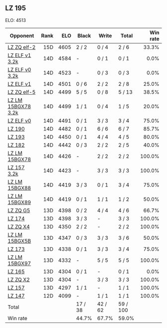 ## LZ 195 ##

ELO: 4513

Opponent | Rank | ELO | Black | Write | Total | Win rate
---------|-----:|----:|-------|-------|-------|-------:
[LZ ZQ elf-2](LZ%20ZQ%20elf-2.md) | 15D | 4605 | 2 / 2 | 0 / 4 | 2 / 6 | 33.3%
[LZ ELF v1 3.2k](LZ%20ELF%20v1%203.2k.md) | 14D | 4584 | - | 0 / 1 | 0 / 1 | 0.0%
[LZ ELF v0 3.2k](LZ%20ELF%20v0%203.2k.md) | 14D | 4523 | - | 0 / 3 | 0 / 3 | 0.0%
[LZ ELF v1](LZ%20ELF%20v1.md) | 14D | 4501 | 0 / 6 | 2 / 2 | 2 / 8 | 25.0%
[LZ ZQ elf-5](LZ%20ZQ%20elf-5.md) | 14D | 4499 | 5 / 5 | 0 / 8 | 5 / 13 | 38.5%
[LZ LM 15BGX78 3.2k](LZ%20LM%2015BGX78%203.2k.md) | 14D | 4499 | 1 / 1 | 0 / 4 | 1 / 5 | 20.0%
[LZ ELF v0](LZ%20ELF%20v0.md) | 14D | 4491 | 0 / 1 | 3 / 3 | 3 / 4 | 75.0%
[LZ 190](LZ%20190.md) | 14D | 4482 | 0 / 1 | 6 / 6 | 6 / 7 | 85.7%
[LZ 193](LZ%20193.md) | 14D | 4450 | 0 / 1 | 4 / 4 | 4 / 5 | 80.0%
[LZ 182](LZ%20182.md) | 14D | 4442 | 0 / 3 | 2 / 2 | 2 / 5 | 40.0%
[LZ LM 15BGX78](LZ%20LM%2015BGX78.md) | 14D | 4426 | - | 2 / 2 | 2 / 2 | 100.0%
[LZ 157 3.2k](LZ%20157%203.2k.md) | 14D | 4423 | - | 3 / 3 | 3 / 3 | 100.0%
[LZ LM 15BGX88](LZ%20LM%2015BGX88.md) | 14D | 4419 | 3 / 3 | 0 / 1 | 3 / 4 | 75.0%
[LZ LM 15BGX89](LZ%20LM%2015BGX89.md) | 14D | 4419 | 0 / 1 | 1 / 1 | 1 / 2 | 50.0%
[LZ ZQ G5](LZ%20ZQ%20G5.md) | 13D | 4398 | 0 / 2 | 4 / 4 | 4 / 6 | 66.7%
[LZ 174](LZ%20174.md) | 13D | 4398 | 3 / 3 | - | 3 / 3 | 100.0%
[LZ ZQ X4](LZ%20ZQ%20X4.md) | 13D | 4350 | 2 / 2 | - | 2 / 2 | 100.0%
[LZ LM 15BGX5B](LZ%20LM%2015BGX5B.md) | 13D | 4347 | 0 / 3 | 3 / 3 | 3 / 6 | 50.0%
[LZ 173](LZ%20173.md) | 13D | 4338 | 0 / 1 | 3 / 3 | 3 / 4 | 75.0%
[LZ LM 15BGX97](LZ%20LM%2015BGX97.md) | 13D | 4332 | - | 5 / 5 | 5 / 5 | 100.0%
[LZ 165](LZ%20165.md) | 13D | 4304 | 0 / 1 | - | 0 / 1 | 0.0%
[LZ ZQ X2](LZ%20ZQ%20X2.md) | 13D | 4304 | - | 3 / 3 | 3 / 3 | 100.0%
[LZ 157](LZ%20157.md) | 13D | 4297 | 1 / 1 | - | 1 / 1 | 100.0%
[LZ 147](LZ%20147.md) | 12D | 4099 | - | 1 / 1 | 1 / 1 | 100.0%
Total | | | 17 / 38 | 42 / 62 | 59 / 100 | 
Win rate| | | 44.7% | 67.7% | 59.0% | 
